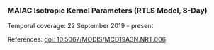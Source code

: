 ### MAIAC Isotropic Kernel Parameters (RTLS Model, 8-Day)
Temporal coverage: 22 September 2019 - present

References: [doi: 10.5067/MODIS/MCD19A3N.NRT.006](http://doi.org/10.5067/MODIS/MCD19A3N.NRT.006)
